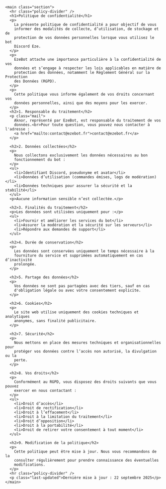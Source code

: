     <main class="section">
      <hr class="policy-divider" />
      <h1>Politique de confidentialité</h1> 
      <p>
        La présente politique de confidentialité a pour objectif de vous
        informer des modalités de collecte, d’utilisation, de stockage et de
        protection de vos données personnelles lorsque vous utilisez le bot
        Discord Eze.
      </p>
      <p>
        EzeBot attache une importance particulière à la confidentialité de vos
        données et s’engage à respecter les lois applicables en matière de
        protection des données, notamment le Règlement Général sur la Protection
        des Données (RGPD).
      </p>
      <p>
        Cette politique vous informe également de vos droits concernant vos
        données personnelles, ainsi que des moyens pour les exercer.
      </p>
      <h2>1. Responsable du traitement</h2>
      <p class="mail">
        Aknor, représenté par EzeBot, est responsable du traitement de vos
        données.<br>Pour toute question, vous pouvez nous contacter à l'adresse :
        <a href="mailto:contact@ezebot.fr">contact@ezebot.fr</a>
      </p>

      <h2>2. Données collectées</h2>
      <p>
        Nous collectons exclusivement les données nécessaires au bon
        fonctionnement du bot :
      </p>
      <ul>
        <li>Identifiant Discord, pseudonyme et avatar</li>
        <li>Données d’utilisation (commandes émises, logs de modération)</li>
        <li>Données techniques pour assurer la sécurité et la stabilité</li>
      </ul>
      <p>Aucune information sensible n’est collectée.</p>

      <h2>3. Finalités du traitement</h2>
      <p>Les données sont utilisées uniquement pour :</p>
      <ul>
        <li>Fournir et améliorer les services du bot</li>
        <li>Assurer la modération et la sécurité sur les serveurs</li>
        <li>Répondre aux demandes de support</li>
      </ul>

      <h2>4. Durée de conservation</h2>
      <p>
        Les données sont conservées uniquement le temps nécessaire à la
        fourniture du service et supprimées automatiquement en cas d’inactivité
        prolongée.
      </p>

      <h2>5. Partage des données</h2>
      <p>
        Vos données ne sont pas partagées avec des tiers, sauf en cas
        d'obligation légale ou avec votre consentement explicite.
      </p>

      <h2>6. Cookies</h2>
      <p>
        Le site web utilise uniquement des cookies techniques et analytiques
        anonymes, sans finalité publicitaire.
      </p>

      <h2>7. Sécurité</h2>
      <p>
        Nous mettons en place des mesures techniques et organisationnelles pour
        protéger vos données contre l’accès non autorisé, la divulgation ou la
        perte.
      </p>

      <h2>8. Vos droits</h2>
      <p>
        Conformément au RGPD, vous disposez des droits suivants que vous pouvez
        exercer en nous contactant :
      </p>
      <ul>
        <li>Droit d’accès</li>
        <li>Droit de rectification</li>
        <li>Droit à l’effacement</li>
        <li>Droit à la limitation du traitement</li>
        <li>Droit d’opposition</li>
        <li>Droit à la portabilité</li>
        <li>Droit de retirer votre consentement à tout moment</li>
      </ul>

      <h2>9. Modification de la politique</h2>
      <p>
        Cette politique peut être mise à jour. Nous vous recommandons de la
        consulter régulièrement pour prendre connaissance des éventuelles
        modifications.
      </p>
      <hr class="policy-divider" />
      <p class="last-updated">Dernière mise à jour : 22 septembre 2025</p>
    </main>
